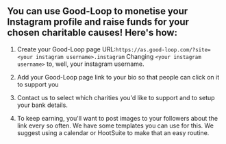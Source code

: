 ## You can use Good-Loop to monetise your Instagram profile and raise funds for your chosen charitable causes! Here's how:

1. Create your Good-Loop page URL:`https://as.good-loop.com/?site=<your instagram username>.instagram`
Changing `<your instagram username>` to, well, your instagram username.

2. Add your Good-Loop page link to your bio so that people can click on it to support you 

3. Contact us to select which charities you'd like to support and to setup your bank details.

4. To keep earning, you'll want to post images to your followers about the link every so often. We have some templates you can use for this. We suggest using a calendar or HootSuite to make that an easy routine.

